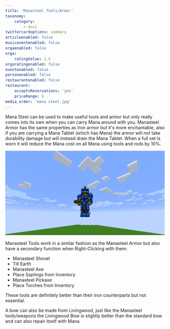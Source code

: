 ```yaml
---
title: 'Manasteel Tools/Armor'
taxonomy:
    category:
        - docs
twittercardoptions: summary
articleenabled: false
musiceventenabled: false
orgaenabled: false
orga:
    ratingValue: 2.5
orgaratingenabled: false
eventenabled: false
personenabled: false
restaurantenabled: false
restaurant:
    acceptsReservations: 'yes'
    priceRange: $
media_order: 'mana steel.jpg'
---
```


Mana Steel can be used to make useful tools and armor but only really comes into its own when you can carry Mana around with you. Manasteel Armor has the same properties as Iron armor but it's more enchantable, also if you are carrying a Mana Tablet (which has Mana) the armor will not take durability damage but will instead drain the Mana Tablet. When a full set is worn it will reduce the Mana cost on all Mana using tools and rods by 10%.

![](mana%20steel.jpg)

Manasteel Tools work in a similar fashion as the Manasteel Armor but also have a secondary function when Right-Clicking with them:

* Manasteel Shovel
* Till Earth
* Manasteel Axe
* Place Saplings from Inventory
* Manasteel Pickaxe
* Place Torches from Inventory

These tools are definitely better than their iron counterparts but not essential.

A bow can also be made from Livingwood, just like the Manasteel tools/weapons the Livingwood Bow is slightly better than the standard bow and can also repair itself with Mana
